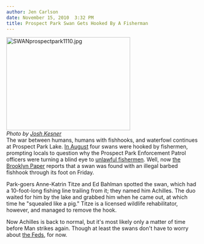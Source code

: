 ```yaml
---
author: Jen Carlson
date: November 15, 2010  3:32 PM
title: Prospect Park Swan Gets Hooked By A Fisherman
---
```


<p><span class="mt-enclosure mt-enclosure-image" style="display: inline;"> </span></p><div class="image-left" style=" width:325px; "> <img alt="SWANprospectpark1110.jpg" src="https://web.archive.org/web/20110707173450im_/http://gothamist.com/attachments/arts_jen/SWANprospectpark1110.jpg" width="325" height="245"> <br> <i><span class="photo_caption">Photo by <a href="https://web.archive.org/web/20110707173450/http://www.flickr.com/photos/kesnerster/5042542372/">Josh Kesner</a></span></i></div> The war between humans, humans with fishhooks, and waterfowl continues at Prospect Park Lake. <a href="https://web.archive.org/web/20110707173450/http://gothamist.com/2010/08/04/four_prospect_park_swans_hooked_by.php">In August</a> four swans were hooked by fishermen, prompting locals to question why the Prospect Park Enforcement Patrol officers were turning a blind eye to <a href="https://web.archive.org/web/20110707173450/http://gothamist.com/2010/08/31/prospect_park_not_fining_unlawful_f.php">unlawful fishermen</a>. Well, now <a href="https://web.archive.org/web/20110707173450/http://www.brooklynpaper.com/stories/33/47/dtg_cygnetrescue_2010_11_19_bk.html">the Brooklyn Paper</a> reports that a swan was found with an illegal barbed fishhook through its foot on Friday.<p></p>

<p>Park-goers Anne-Katrin Titze and Ed Bahlman spotted the swan, which had a 10-foot-long fishing line trailing from it; they named him Achilles. The duo waited for him by the lake and grabbed him when he came out, at which time he &quot;squealed like a pig.&quot; Titze is a licensed wildlife rehabilitator, however, and managed to remove the hook.</p>

<p>Now Achilles is back to normal, but it&apos;s most likely only a matter of time before Man strikes again. Though at least the swans don&apos;t have to worry about <a href="https://web.archive.org/web/20110707173450/http://gothamist.com/2010/07/12/canada_geese_1.php">the Feds</a>, for now.</p>